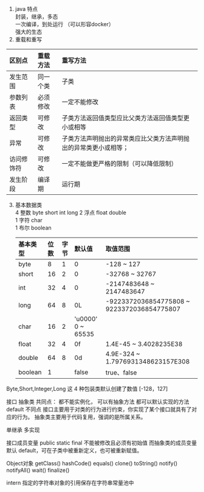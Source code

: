 1. java 特点  
封装，继承，多态   
一次编译，到处运行 （可以形容docker）      
强大的生态    
2. 重载和重写  

|区别点	|重载方法	|重写方法|
|:---|:---|:---|
|发生范围	|同一个类|	子类|
|参数列表	|必须修改|	一定不能修改|
|返回类型	|可修改	|子类方法返回值类型应比父类方法返回值类型更小或相等|
|异常|	可修改	|子类方法声明抛出的异常类应比父类方法声明抛出的异常类更小或相等；|
|访问修饰符|	可修改|	一定不能做更严格的限制（可以降低限制）|
|发生阶段|	编译期|	运行期|

3. 基本数据类  
4 整数 byte short int long 
2 浮点 float double    
1 字符 char  
1 布尔 boolean


   |基本类型	|位数|	字节|	默认值|	取值范围  | 
   |:---|:---|:---|:---|:---| 
   |byte|	8	|1	|0	|-128 ~ 127|  
   |short|	16	|2|	0|	-32768 ~ 32767|  
   |int|	32	|4|	0|	-2147483648 ~ 2147483647|  
   |long|	64	|8|	0L|	-9223372036854775808 ~ 9223372036854775807|  
   |char|	16	|2|	'u0000'	0 ~ 65535|  
   |float|	32	|4|	0f	|1.4E-45 ~ 3.4028235E38|  
   |double|	64	|8|	0d	|4.9E-324 ~ 1.7976931348623157E308|  
   |boolean	|1	| |	false	|true、false|

Byte,Short,Integer,Long 这 4 种包装类默认创建了数值 [-128，127] 

接口    抽象类
共同点：
都不能实例化，
可以有抽象方法
都可以默认实现的方法 default
不同点
接口主要用于对类的行为进行约束，你实现了某个接口就具有了对应的行为。
抽象类主要用于代码复用，强调的是所属关系。

单继承 多实现

接口成员变量 public static final 不能被修改且必须有初始值
而抽象类的成员变量默认 default，可在子类中被重新定义，也可被重新赋值。






Object对象
getClass()
hashCode()
equals()
clone()
toString()
notify()
notifyAll()
wait()
finalize()





intern 指定的字符串对象的引用保存在字符串常量池中